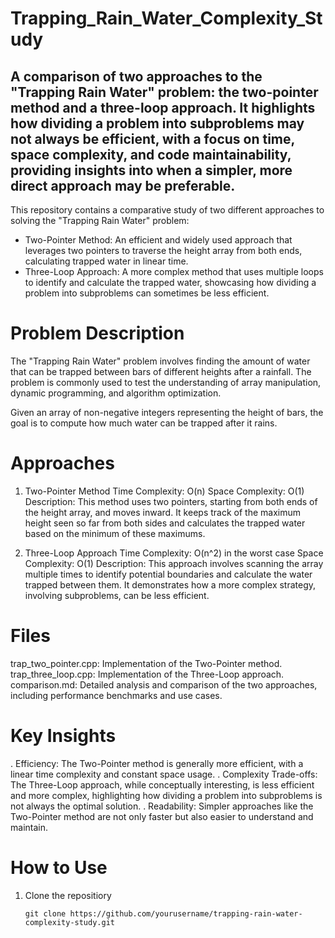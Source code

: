 # Trapping_Rain_Water_Complexity_Study

## A comparison of two approaches to the "Trapping Rain Water" problem: the two-pointer method and a three-loop approach. It highlights how dividing a problem into subproblems may not always be efficient, with a focus on time, space complexity, and code maintainability, providing insights into when a simpler, more direct approach may be preferable.


 
This repository contains a comparative study of two different approaches to solving the "Trapping Rain Water" problem:

- Two-Pointer Method: An efficient and widely used approach that leverages two pointers to traverse the height array from both ends, calculating trapped water in linear time.
- Three-Loop Approach: A more complex method that uses multiple loops to identify and calculate the trapped water, showcasing how dividing a problem into subproblems can sometimes be less efficient.

# Problem Description
The "Trapping Rain Water" problem involves finding the amount of water that can be trapped between bars of different heights after a rainfall. The problem is commonly used to test the understanding of array manipulation, dynamic programming, and algorithm optimization.

Given an array of non-negative integers representing the height of bars, the goal is to compute how much water can be trapped after it rains.


# Approaches
1. Two-Pointer Method
Time Complexity: O(n)
Space Complexity: O(1)
Description: This method uses two pointers, starting from both ends of the height array, and moves inward. It keeps track of the maximum height seen so far from both sides and calculates the trapped water based on the minimum of these maximums.

2. Three-Loop Approach
Time Complexity: O(n^2) in the worst case
Space Complexity: O(1)
Description: This approach involves scanning the array multiple times to identify potential boundaries and calculate the water trapped between them. It demonstrates how a more complex strategy, involving subproblems, can be less efficient.

# Files
trap_two_pointer.cpp: Implementation of the Two-Pointer method.
trap_three_loop.cpp: Implementation of the Three-Loop approach.
comparison.md: Detailed analysis and comparison of the two approaches, including performance benchmarks and use cases.

# Key Insights
. Efficiency: The Two-Pointer method is generally more efficient, with a linear time complexity and constant space usage.
. Complexity Trade-offs: The Three-Loop approach, while conceptually interesting, is less efficient and more complex, highlighting how dividing a problem into subproblems is not always the optimal solution.
. Readability: Simpler approaches like the Two-Pointer method are not only faster but also easier to understand and maintain.

# How to Use
1. Clone the repositiory
   
       git clone https://github.com/yourusername/trapping-rain-water-complexity-study.git
        
